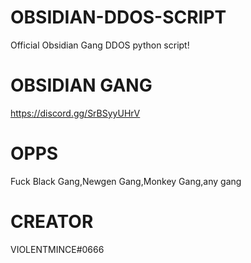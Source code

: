 # OBSIDIAN-DDOS-SCRIPT
Official Obsidian Gang DDOS python script!

# OBSIDIAN GANG 
https://discord.gg/SrBSyyUHrV

# OPPS 
Fuck Black Gang,Newgen Gang,Monkey Gang,any gang

# CREATOR 
VIOLENTMINCE#0666
